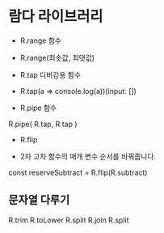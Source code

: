 # 람다 라이브러리

* R.range 함수

- R.range(최솟값, 최댓값)

* R.tap 디버깅용 함수

- R.tap(a => console.log(a))(input: <T>[])

* R.pipe 함수

R.pipe(
    R.tap,
    R.tap
)

* R.flip

- 2차 고차 함수의 매개 변수 순서를 바꿔줍니다.

const reserveSubtract = R.flip(R.subtract)


## 문자열 다루기

R.trim
R.toLower
R.split
R.join
R.split
